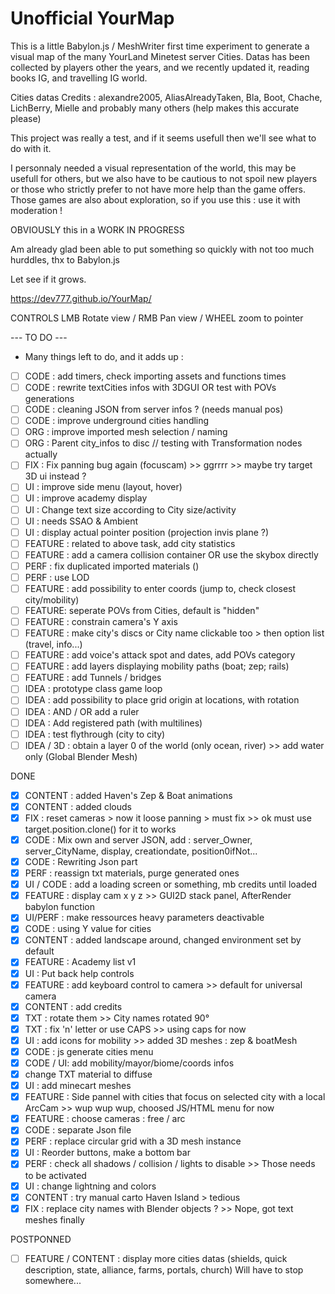 # Unofficial YourMap

This is a little Babylon.js / MeshWriter first time experiment to generate a visual map of the many YourLand Minetest server Cities.
Datas has been collected by players other the years, and we recently updated it, reading books IG, and travelling IG world.

Cities datas Credits : alexandre2005, AliasAlreadyTaken, Bla, Boot, Chache, LichBerry, Mielle and probably many others (help makes this accurate please)

This project was really a test, and if it seems usefull then we'll see what to do with it.

I personnaly needed a visual representation of the world, this may be usefull for others, but we also have to be cautious to not spoil new players or those who strictly prefer to not have more help than the game offers.
Those games are also about exploration, so if you use this : use it with moderation !

OBVIOUSLY this in a WORK IN PROGRESS

Am already glad been able to put something so quickly with not too much hurddles, thx to Babylon.js

Let see if it grows.

https://dev777.github.io/YourMap/

CONTROLS
LMB Rotate view / RMB Pan view / WHEEL zoom to pointer

--- TO DO ---
* Many things left to do, and it adds up :
- [ ] CODE : add timers, check importing assets and functions times
- [ ] CODE : rewrite textCities infos with 3DGUI OR test with POVs generations
- [ ] CODE : cleaning JSON from server infos ? (needs manual pos)
- [ ] CODE : improve underground cities handling
- [ ] ORG : improve imported mesh selection / naming
- [ ] ORG : Parent city_infos to disc // testing with Transformation nodes actually
- [ ] FIX : Fix panning bug again (focuscam) >> ggrrrr >> maybe try target 3D ui instead ?
- [ ] UI : improve side menu (layout, hover)
- [ ] UI : improve academy display
- [ ] UI : Change text size according to City size/activity
- [ ] UI : needs SSAO & Ambient
- [ ] UI : display actual pointer position (projection invis plane ?)
- [ ] FEATURE : related to above task, add city statistics
- [ ] FEATURE : add a camera collision container OR use the skybox directly
- [ ] PERF : fix duplicated imported materials ()
- [ ] PERF : use LOD
- [ ] FEATURE : add possibility to enter coords (jump to, check closest city/mobility)
- [ ] FEATURE: seperate POVs from Cities, default is "hidden"
- [ ] FEATURE : constrain camera's Y axis
- [ ] FEATURE : make city's discs or City name clickable too > then option list (travel, info...)
- [ ] FEATURE : add voice's attack spot and dates, add POVs category
- [ ] FEATURE : add layers displaying mobility paths (boat; zep; rails)
- [ ] FEATURE : add Tunnels / bridges
- [ ] IDEA : prototype class game loop
- [ ] IDEA : add possibility to place grid origin at locations, with rotation
- [ ] IDEA : AND / OR add a ruler
- [ ] IDEA : Add registered path (with multilines)
- [ ] IDEA : test flythrough (city to city)
- [ ] IDEA / 3D : obtain a layer 0 of the world (only ocean, river) >> add water only (Global Blender Mesh)

DONE
- [x] CONTENT : added Haven's Zep & Boat animations
- [x] CONTENT : added clouds
- [x] FIX : reset cameras > now it loose panning > must fix >> ok must use target.position.clone() for it to works
- [x] CODE : Mix own and server JSON, add : server_Owner, server_CityName, display, creationdate, position0ifNot...
- [x] CODE : Rewriting Json part
- [x] PERF : reassign txt materials, purge generated ones
- [x] UI / CODE : add a loading screen or something, mb credits until loaded
- [x] FEATURE : display cam x y z >> GUI2D stack panel, AfterRender babylon function
- [x] UI/PERF : make ressources heavy parameters deactivable
- [x] CODE : using Y value for cities
- [x] CONTENT : added landscape around, changed environment set by default
- [x] FEATURE : Academy list v1
- [x] UI : Put back help controls
- [x] FEATURE : add keyboard control to camera >> default for universal camera
- [x] CONTENT : add credits
- [x] TXT : rotate them >> City names rotated 90°
- [x] TXT : fix 'n' letter or use CAPS >> using caps for now
- [x] UI : add icons for mobility >> added 3D meshes : zep & boatMesh
- [x] CODE : js generate cities menu
- [x] CODE / UI: add mobility/mayor/biome/coords infos
- [x] change TXT material to diffuse
- [x] UI : add minecart meshes
- [x] FEATURE : Side pannel with cities that focus on selected city with a local ArcCam >> wup wup wup, choosed JS/HTML menu for now
- [x] FEATURE : choose cameras : free / arc
- [x] CODE : separate Json file
- [x] PERF : replace circular grid with a 3D mesh instance
- [x] UI : Reorder buttons, make a bottom bar
- [x] PERF : check all shadows / collision / lights to disable  >> Those needs to be activated
- [x] UI : change lightning and colors
- [x] CONTENT : try manual carto Haven Island > tedious
- [x] FIX : replace city names with Blender objects ? >> Nope, got text meshes finally

POSTPONNED
- [ ] FEATURE / CONTENT : display more cities datas (shields, quick description, state, alliance, farms, portals, church)
Will have to stop somewhere...
